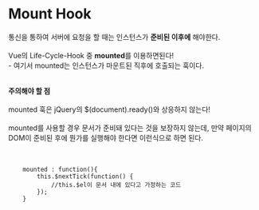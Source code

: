 <h1>Mount Hook</h1>
통신을 통하여 서버에 요청을 할 때는 인스턴스가 <b>준비된 이후에</b> 해야한다.<br><br>
Vue의 Life-Cycle-Hook 중 <b>mounted</b>를 이용하면된다!<br>
- 여기서 mounted는 인스턴스가 마운트된 직후에 호출되는 훅이다.<br><br>

<strong>주의해야 할 점</strong><br><br>
mounted 훅은 jQuery의 $(document).ready()와 상응하지 않는다!<br><br>
mounted를 사용할 경우 문서가 준비돼 있다는 것을 보장하지 않는데, 만약 페이지의 DOM이 준비된 후에 뭔가를 실행해야 한다면 이런식으로 하면 된다.<br><br>
<pre>
    <code>
    mounted : function(){
        this.$nextTick(function() {
            //this.$el이 문서 내에 있다고 가정하는 코드
        });
    }
    </code>
</pre>
